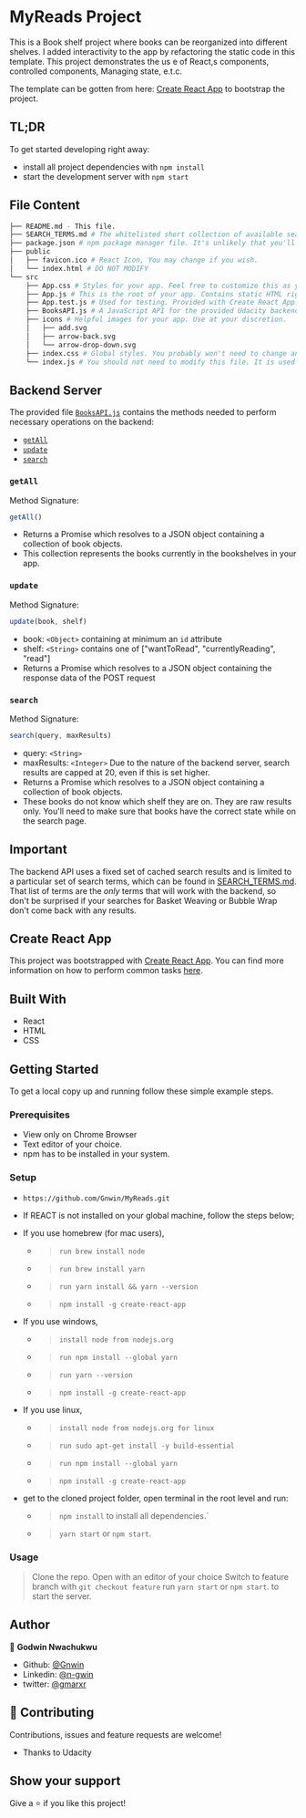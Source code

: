 # MyReads Project

This is a Book shelf project where books can be reorganized into different shelves. I added interactivity to the app by refactoring the static code in this template. This project demonstrates the us e of React,s components, controlled components, Managing state, e.t.c.

The template can be gotten from here: [Create React App](https://github.com/facebookincubator/create-react-app) to bootstrap the project.

## TL;DR

To get started developing right away:

* install all project dependencies with `npm install`
* start the development server with `npm start`

## File Content
```bash
├── README.md - This file.
├── SEARCH_TERMS.md # The whitelisted short collection of available search terms for you to use with your app.
├── package.json # npm package manager file. It's unlikely that you'll need to modify this.
├── public
│   ├── favicon.ico # React Icon, You may change if you wish.
│   └── index.html # DO NOT MODIFY
└── src
    ├── App.css # Styles for your app. Feel free to customize this as you desire.
    ├── App.js # This is the root of your app. Contains static HTML right now.
    ├── App.test.js # Used for testing. Provided with Create React App. Testing is encouraged, but not required.
    ├── BooksAPI.js # A JavaScript API for the provided Udacity backend. Instructions for the methods are below.
    ├── icons # Helpful images for your app. Use at your discretion.
    │   ├── add.svg
    │   ├── arrow-back.svg
    │   └── arrow-drop-down.svg
    ├── index.css # Global styles. You probably won't need to change anything here.
    └── index.js # You should not need to modify this file. It is used for DOM rendering only.
```


## Backend Server

The provided file [`BooksAPI.js`](src/BooksAPI.js) contains the methods needed to perform necessary operations on the backend:

* [`getAll`](#getall)
* [`update`](#update)
* [`search`](#search)

### `getAll`

Method Signature:

```js
getAll()
```

* Returns a Promise which resolves to a JSON object containing a collection of book objects.
* This collection represents the books currently in the bookshelves in your app.

### `update`

Method Signature:

```js
update(book, shelf)
```

* book: `<Object>` containing at minimum an `id` attribute
* shelf: `<String>` contains one of ["wantToRead", "currentlyReading", "read"]  
* Returns a Promise which resolves to a JSON object containing the response data of the POST request

### `search`

Method Signature:

```js
search(query, maxResults)
```

* query: `<String>`
* maxResults: `<Integer>` Due to the nature of the backend server, search results are capped at 20, even if this is set higher.
* Returns a Promise which resolves to a JSON object containing a collection of book objects.
* These books do not know which shelf they are on. They are raw results only. You'll need to make sure that books have the correct state while on the search page.

## Important
The backend API uses a fixed set of cached search results and is limited to a particular set of search terms, which can be found in [SEARCH_TERMS.md](SEARCH_TERMS.md). That list of terms are the _only_ terms that will work with the backend, so don't be surprised if your searches for Basket Weaving or Bubble Wrap don't come back with any results.

## Create React App

This project was bootstrapped with [Create React App](https://github.com/facebookincubator/create-react-app). You can find more information on how to perform common tasks [here](https://github.com/facebookincubator/create-react-app/blob/master/packages/react-scripts/template/README.md).

## Built With

- React
- HTML
- CSS


## Getting Started

To get a local copy up and running follow these simple example steps.

### Prerequisites

- View only on Chrome Browser
- Text editor of your choice.
- npm has to be installed in your system.

### Setup

- `https://github.com/Gnwin/MyReads.git`
- If REACT is not installed on your global machine, follow the steps below;

- If you use homebrew (for mac users),
	- > `run brew install node`
    - > `run brew install yarn`
    - > `run yarn install && yarn --version`
    - > `npm install -g create-react-app`
- If you use windows,
	- > `install node from nodejs.org`
    - > `run npm install --global yarn`
    - > `run yarn --version`
    - > `npm install -g create-react-app`
- If you use linux,
	- > `install node from nodejs.org for linux`
    - > `run sudo apt-get install -y build-essential`
    - > `run npm install --global yarn`
    - > `npm install -g create-react-app`
- get to the cloned project folder, open terminal in the root level and run:
	- > `npm install` to install all dependencies.`
	- > `yarn start` or `npm start`.

### Usage

> Clone the repo.
> Open with an editor of your choice
> Switch to feature branch with `git checkout feature`
> run `yarn start` or `npm start`. to start the server.



## Author

👤 **Godwin Nwachukwu**

- Github: [@Gnwin](https://github.com/Gnwin)
- Linkedin: [@n-gwin](https://www.linkedin.com/in/n-gwin/)
- twitter: [@gmarxr](https://www.twitter.com/gmarxr)


## 🤝 Contributing

Contributions, issues and feature requests are welcome!
- Thanks to Udacity


## Show your support

Give a ⭐️ if you like this project!




